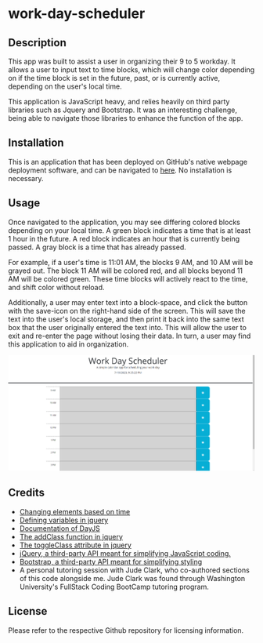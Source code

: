 # work-day-scheduler

## Description
This app was built to assist a user in organizing their 9 to 5 workday. It allows a user to input text to time blocks, which will change color depending on if the time block is set in the future, past, or is currently active, depending on the user's local time. 

This application is JavaScript heavy, and relies heavily on third party libraries such as Jquery and Bootstrap. It was an interesting challenge, being able to navigate those libraries to enhance the function of the app. 

## Installation
This is an application that has been deployed on GitHub's native webpage deployment software, and can be navigated to [here](https://andmell.github.io/work-day-scheduler/). No installation is necessary.

## Usage
Once navigated to the application, you may see differing colored blocks depending on your local time. A green block indicates a time that is at least 1 hour in the future. A red block indicates an hour that is currently being passed. A gray block is a time that has already passed.

For example, if a user's time is 11:01 AM, the blocks 9 AM, and 10 AM will be grayed out. The block 11 AM will be colored red, and all blocks beyond 11 AM will be colored green. These time blocks will actively react to the time, and shift color without reload.

Additionally, a user may enter text into a block-space, and click the button with the save-icon on the right-hand side of the screen. This will save the text into the user's local storage, and then print it back into the same text box that the user originally entered the text into. This will allow the user to exit and re-enter the page without losing their data. In turn, a user may find this application to aid in organization.

![An image of a workday scheduler. All time blocks are grayed out. The time at the top reads 9:25 PM](./assets/Screenshot%20(67).png)

## Credits
- [Changing elements based on time](https://stackoverflow.com/questions/40759946/change-element-based-on-time)
- [Defining variables in jquery](https://stackoverflow.com/questions/1418613/how-to-define-variable-in-jquery)
- [Documentation of DayJS](https://day.js.org/docs/en/installation/installation)
- [The addClass function in jquery](https://api.jquery.com/addclass/)
- [The toggleClass attribute in jquery](https://api.jquery.com/toggleclass/)
- [jQuery, a third-party API meant for simplifying JavaScript coding.](https://jquery.com/)
- [Bootstrap, a third-party API meant for simplifying styling](https://getbootstrap.com/docs/5.1/getting-started/introduction/)
- A personal tutoring session with Jude Clark, who co-authored sections of this code alongside me. Jude Clark was found through Washington University's FullStack Coding BootCamp tutoring program. 

## License
Please refer to the respective Github repository for licensing information.